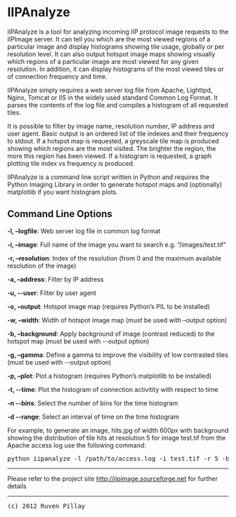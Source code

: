 IIPAnalyze
==========

IIPAnalyze is a tool for analyzing incoming IIP protocol image requests to the IIPImage server. It can tell you which 
are the most viewed regions of a particular image and display histograms showing tile usage, globally or per 
resolution level. It can also output hotspot image maps showing visually which regions of a particular image are most 
viewed for any given resolution. In addition, it can display histograms of the most viewed tiles or of connection frequency
and time.

IIPAnalyze simply requires a web server log file from Apache, Lighttpd, Nginx, Tomcat or IIS in the widely used 
standard Common Log Format. It parses the contents of the log file and compiles a histogram of all requested tiles.

It is possible to filter by image name, resolution number, IP address and user agent. Basic output is an ordered list of tile 
indexes and their frequency to stdout. If a hotspot map is requested, a greyscale tile map is produced showing which 
regions are the most visited. The brighter the region, the more this region has been viewed. If a histogram is 
requested, a graph plotting tile index vs frequency is produced.

IIPAnalyze is a command line script written in Python and requires the Python Imaging Library in order to generate 
hotspot maps and (optionally) matplotlib if you want histogram plots.

Command Line Options
--------------------

<b>-l, –logfile</b>:
    Web server log file in common log format

<b>-i, –image</b>:
    Full name of the image you want to search e.g. “/images/test.tif”

<b>-r, –resolution</b>:
    Index of the resolution (from 0 and the maximum available resolution of the image)

<b>-a, –address</b>:
    Filter by IP address

<b>-u, --user</b>:
    Filter by user agent

<b>-o, –output</b>:
    Hotspot image map (requires Python’s PIL to be installed) 

<b>-w, –width</b>:
    Width of hotspot image map (must be used with –output option)

<b>-b, –background</b>:
    Apply background of image (contrast reduced) to the hotspot map (must be used with --output option)

<b>-g, –gamma</b>:
    Define a gamma to improve the visibility of low contrasted tiles (must be used with --output option) 

<b>-p, –plot</b>:
    Plot a histogram (requires Python’s matplotlib to be installed)

<b>-t, --time</b>:
    Plot the histogram of connection activitity with respect to time

<b>-n --bins</b>:
    Select the number of bins for the time histogram

<b>-d --range</b>:
Select an interval of time on the time histogram


For example, to generate an image, hits.jpg of width 600px with background showing the distribution of tile hits at 
resolution 5 for image test.tif from the Apache access log use the following command:

<pre>python iipanalyze -l /path/to/access.log -i test.tif -r 5 -b -o hits.jpg -w 600</pre>

------------------------------------------------------------------------------------
Please refer to the project site http://iipimage.sourceforge.net for further details

------------------------------------------------------------------------------------

<pre>(c) 2012 Ruven Pillay <ruven@users.sourceforge.net></pre>



